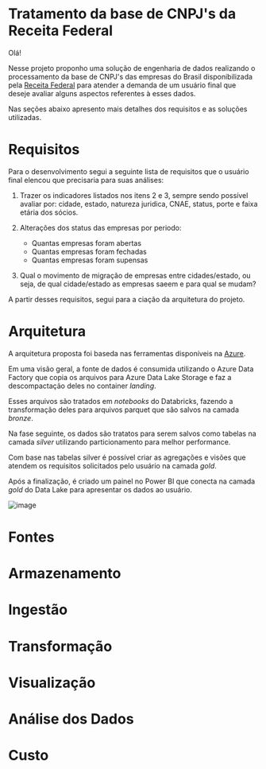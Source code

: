 # Tratamento da base de CNPJ's da Receita Federal
Olá!

Nesse projeto proponho uma solução de engenharia de dados realizando o processamento da base de CNPJ's das empresas do Brasil disponibilizada pela [Receita Federal](https://dados.gov.br/dados/conjuntos-dados/cadastro-nacional-da-pessoa-juridica---cnpj) para atender a demanda de um usuário final que deseje avaliar alguns aspectos referentes à esses dados.

Nas seções abaixo apresento mais detalhes dos requisitos e as soluções utilizadas.

# Requisitos

Para o desenvolvimento segui a seguinte lista de requisitos que o usuário final elencou que precisaria para suas análises:

1. Trazer os indicadores listados nos itens 2 e 3, sempre sendo possível avaliar por: cidade, estado, natureza juridica, CNAE, status, porte e faixa etária dos sócios.

2. Alterações dos status das empresas por periodo:
    - Quantas empresas foram abertas
    - Quantas empresas foram fechadas
    - Quantas empresas foram supensas

3. Qual o movimento de migração de empresas entre cidades/estado, ou seja, de qual cidade/estado as empresas saeem e para qual se mudam?

A partir desses requisitos, segui para a ciação da arquitetura do projeto.

# Arquitetura

A arquitetura proposta foi baseda nas ferramentas disponíveis na [Azure](https://azure.microsoft.com/).

Em uma visão geral, a fonte de dados é consumida utilizando o Azure Data Factory que copia os arquivos para Azure Data Lake Storage e faz a descompactação deles no container *landing*.

Esses arquivos são tratados em *notebooks* do Databricks, fazendo a transformação deles para arquivos parquet que são salvos na camada *bronze*.

Na fase seguinte, os dados são tratatos para serem salvos como tabelas na camada *silver* utilizando particionamento para melhor performance.

Com base nas tabelas silver é possível criar as agregações e visões que atendem os requisitos solicitados pelo usuário na camada *gold*.

Após a finalização, é criado um painel no Power BI que conecta na camada *gold* do Data Lake para apresentar os dados ao usuário.


![image](https://github.com/user-attachments/assets/6e8f9267-5212-40ff-81a1-e862e8ecd734)


# Fontes

# Armazenamento

# Ingestão

# Transformação

# Visualização

# Análise dos Dados

# Custo
